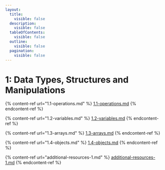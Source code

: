 ```yaml
---
layout:
  title:
    visible: false
  description:
    visible: false
  tableOfContents:
    visible: false
  outline:
    visible: false
  pagination:
    visible: false
---
```


# 1: Data Types, Structures and Manipulations

{% content-ref url="1.1-operations.md" %}
[1.1-operations.md](1.1-operations.md)
{% endcontent-ref %}

{% content-ref url="1.2-variables.md" %}
[1.2-variables.md](1.2-variables.md)
{% endcontent-ref %}

{% content-ref url="1.3-arrays.md" %}
[1.3-arrays.md](1.3-arrays.md)
{% endcontent-ref %}

{% content-ref url="1.4-objects.md" %}
[1.4-objects.md](1.4-objects.md)
{% endcontent-ref %}

{% content-ref url="additional-resources-1.md" %}
[additional-resources-1.md](additional-resources-1.md)
{% endcontent-ref %}
